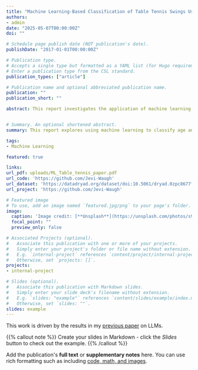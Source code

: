 ```yaml
---
title: "Machine Learning-Based Classification of Table Tennis Swings Using Racket Kinematics"
authors:
- admin
date: "2025-05-07T00:00:00Z"
doi: ""

# Schedule page publish date (NOT publication's date).
publishDate: "2017-01-01T00:00:00Z"

# Publication type.
# Accepts a single type but formatted as a YAML list (for Hugo requirements).
# Enter a publication type from the CSL standard.
publication_types: ["article"]

# Publication name and optional abbreviated publication name.
publication: ""
publication_short: ""

abstract: This report investigates the application of machine learning models to classify the demographics of table swings based on racket kinematics data, with a strong focus on predicting a combined age and gender label. The Data Set originally sourced from DRYAD has slightly been modified for the purpose of this report. We apply and compare three supervised classification algorithms, K-Nearest Neighbours (KNN), Support Vector Machines (SVM) and One-vs-Rest Logistic Regression, evaluating their performance using known evaluation metrics. Our findings provide insights into the discriminative power of racket motion features and the behaviour of various classifiers on a real-word problem.


# Summary. An optional shortened abstract.
summary: This report explores using machine learning to classify age and gender from racket kinematics during table swings, using a modified dataset from DRYAD. It compares KNN, SVM, and One-vs-Rest Logistic Regression, revealing how racket motion features influence classification performance.

tags:
- Machine Learning

featured: true

links:
url_pdf: uploads/ML_Table_tennis_paper.pdf
url_code: 'https://github.com/Jevi-Waugh'
url_dataset: 'https://datadryad.org/dataset/doi:10.5061/dryad.0zpc8677f'
url_project: 'https://github.com/Jevi-Waugh'

# Featured image
# To use, add an image named `featured.jpg/png` to your page's folder. 
image:
  caption: 'Image credit: [**Unsplash**](https://unsplash.com/photos/s9CC2SKySJM)'
  focal_point: ""
  preview_only: false

# Associated Projects (optional).
#   Associate this publication with one or more of your projects.
#   Simply enter your project's folder or file name without extension.
#   E.g. `internal-project` references `content/project/internal-project/index.md`.
#   Otherwise, set `projects: []`.
projects:
- internal-project

# Slides (optional).
#   Associate this publication with Markdown slides.
#   Simply enter your slide deck's filename without extension.
#   E.g. `slides: "example"` references `content/slides/example/index.md`.
#   Otherwise, set `slides: ""`.
slides: example
---
```


This work is driven by the results in my [previous paper](/publication/conference-paper/) on LLMs.

{{% callout note %}}
Create your slides in Markdown - click the *Slides* button to check out the example.
{{% /callout %}}

Add the publication's **full text** or **supplementary notes** here. You can use rich formatting such as including [code, math, and images](https://docs.hugoblox.com/content/writing-markdown-latex/).
